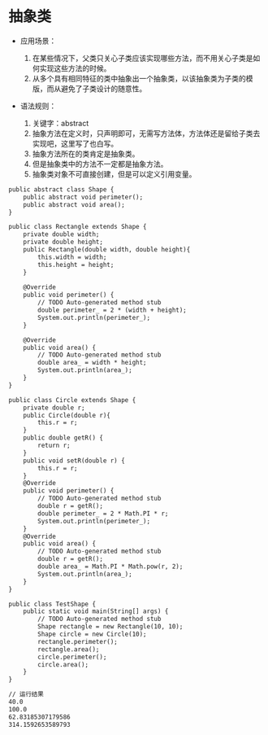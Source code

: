 # 抽象类

* 应用场景：
  
  1. 在某些情况下，父类只关心子类应该实现哪些方法，而不用关心子类是如何实现这些方法的时候。
  2. 从多个具有相同特征的类中抽象出一个抽象类，以该抽象类为子类的模版，而从避免了子类设计的随意性。

* 语法规则：
  
  1. 关键字：abstract
  2. 抽象方法在定义时，只声明即可，无需写方法体，方法体还是留给子类去实现吧，这里写了也白写。
  3. 抽象方法所在的类肯定是抽象类。
  4. 但是抽象类中的方法不一定都是抽象方法。
  5. 抽象类对象不可直接创建，但是可以定义引用变量。

~~~ html
public abstract class Shape {
	public abstract void perimeter();
	public abstract void area();
}

public class Rectangle extends Shape {
	private double width;
	private double height;
	public Rectangle(double width, double height){
		this.width = width;
		this.height = height;
	}
	
	@Override
	public void perimeter() {
		// TODO Auto-generated method stub
		double perimeter_ = 2 * (width + height);
		System.out.println(perimeter_);
	}

	@Override
	public void area() {
		// TODO Auto-generated method stub
		double area_ = width * height;
		System.out.println(area_);
	}
}

public class Circle extends Shape {
	private double r;
	public Circle(double r){
		this.r = r;
	}
	public double getR() {
		return r;
	}
	public void setR(double r) {
		this.r = r;
	}
	@Override
	public void perimeter() {
		// TODO Auto-generated method stub
		double r = getR();
		double perimeter_ = 2 * Math.PI * r;
		System.out.println(perimeter_);
	}
	@Override
	public void area() {
		// TODO Auto-generated method stub
		double r = getR();
		double area_ = Math.PI * Math.pow(r, 2);
		System.out.println(area_);
	}
}

public class TestShape {
	public static void main(String[] args) {
		// TODO Auto-generated method stub
		Shape rectangle = new Rectangle(10, 10);
		Shape circle = new Circle(10);
		rectangle.perimeter();
		rectangle.area();
		circle.perimeter();
		circle.area();
	}
}
~~~
~~~ bash
// 运行结果
40.0
100.0
62.83185307179586
314.1592653589793
~~~
